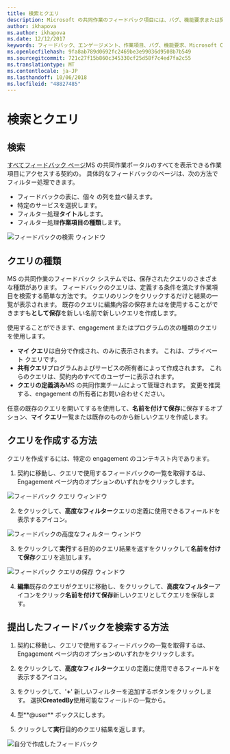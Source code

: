 ```yaml
---
title: 検索とクエリ
description: Microsoft の共同作業のフィードバック項目には、バグ、機能要求または契約に関連付けられているすべてのタスクを指定できます。 フィードバック フォームをカスタマイズするには、各契約に基づいています。
author: ikhapova
ms.author: ikhapova
ms.date: 12/12/2017
keywords: フィードバック、エンゲージメント、作業項目、バグ、機能要求、Microsoft Connect、SysDev バグ、デベロッパー センターのバグの共同作業のアクセス許可
ms.openlocfilehash: 9fa8ab789d0692fc2469be3e99036d9508b7b549
ms.sourcegitcommit: 721c27f15b860c345330cf25d58f7c4ed7fa2c55
ms.translationtype: MT
ms.contentlocale: ja-JP
ms.lasthandoff: 10/06/2018
ms.locfileid: "48827485"
---
```

# <a name="search-and-queries"></a>検索とクエリ

## <a name="search"></a>検索

[すべてフィードバック ページ](//developer.microsoft.com/dashboard/collaborate/feedback/bugs)MS の共同作業ポータルのすべてを表示できる作業項目にアクセスする契約の。  具体的なフィードバックのページは、次の方法でフィルター処理できます。
-  フィードバックの表に、個々 の列を並べ替えます。
-  特定のサービスを選択します。
-  フィルター処理**タイトル**します。
-  フィルター処理**作業項目の種類**します。

![フィードバックの検索 ウィンドウ](images/feedback-search.png)


## <a name="types-of-queries"></a>クエリの種類

MS の共同作業のフィードバック システムでは、保存されたクエリのさまざまな種類があります。  フィードバックのクエリは、定義する条件を満たす作業項目を検索する簡単な方法です。  クエリのリンクをクリックするだけと結果の一覧が表示されます。  既存のクエリに編集内容の保存またはを使用することができますも**として保存**を新しい名前で新しいクエリを作成します。

使用することができます、engagement またはプログラムの次の種類のクエリを使用します。
- **マイ クエリ**は自分で作成され、のみに表示されます。 これは、プライベート クエリです。
- **共有クエリ**プログラムおよびサービスの所有者によって作成されます。 これらのクエリは、契約内のすべてのユーザーに表示されます。
- **クエリの定義済み**MS の共同作業チームによって管理されます。  変更を推奨する、engagement の所有者にお問い合わせください。

任意の既存のクエリを開いてするを使用して、**名前を付けて保存**に保存するオプション、**マイ クエリ**一覧または既存のものから新しいクエリを作成します。

## <a name="how-to-create-queries"></a>クエリを作成する方法

クエリを作成するには、特定の engagement のコンテキスト内であります。  

1. 契約に移動し、クエリで使用するフィードバックの一覧を取得するは、Engagement ページ内のオプションのいずれかをクリックします。

  ![フィードバック クエリ ウィンドウ](images/create-feedback-query.png)

2. をクリックして、**高度なフィルター**クエリの定義に使用できるフィールドを表示するアイコン。 

  ![フィードバックの高度なフィルター ウィンドウ](images/feedback-advanced-filter.png)

3. をクリックして**実行**する目的のクエリ結果を返すをクリックして**名前を付けて保存**クエリを追加します。

  ![フィードバック クエリの保存 ウィンドウ](images/feedback-query-save.png)

4. **編集**既存のクエリがクエリに移動し、をクリックして、**高度なフィルター**アイコンをクリック**名前を付けて保存**新しいクエリとしてクエリを保存します。

## <a name="how-to-find-feedback-submitted-by-you"></a>提出したフィードバックを検索する方法

1. 契約に移動し、クエリで使用するフィードバックの一覧を取得するは、Engagement ページ内のオプションのいずれかをクリックします。

2. をクリックして、**高度なフィルター**クエリの定義に使用できるフィールドを表示するアイコン。

3. をクリックして、'**+**' 新しいフィルターを追加するボタンをクリックします。 選択**CreatedBy**使用可能なフィールドの一覧から。

4. 型**@user**  ボックスにします。

5. クリックして**実行**目的のクエリ結果を返します。

  ![自分で作成したフィードバック](images/feedback-created-by-me.png)
  
  
